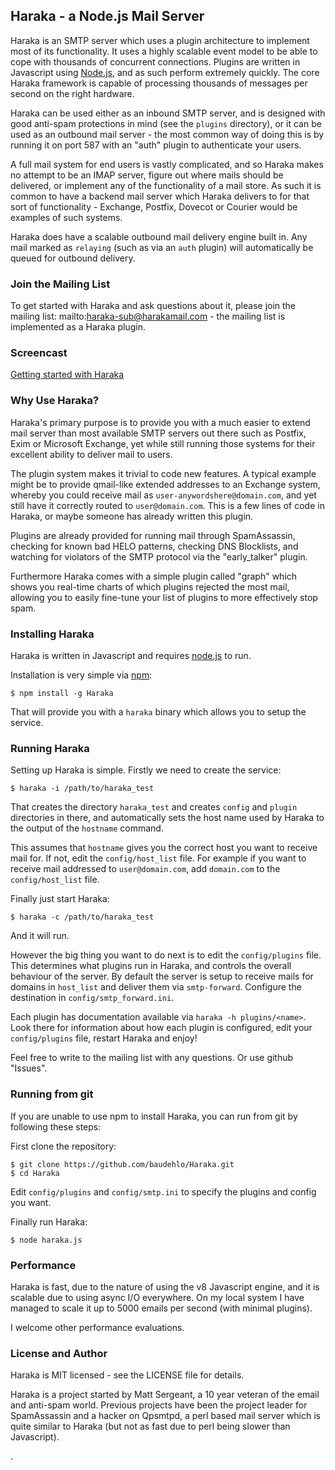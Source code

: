 Haraka - a Node.js Mail Server
------------------------------

Haraka is an SMTP server which uses a plugin architecture to implement most
of its functionality. It uses a highly scalable event model to be able to
cope with thousands of concurrent connections. Plugins are written in
Javascript using [Node.js][1], and as such perform extremely quickly. The
core Haraka framework is capable of processing thousands of messages per
second on the right hardware.

Haraka can be used either as an inbound SMTP server, and is designed with
good anti-spam protections in mind (see the `plugins` directory), or it can
be used as an outbound mail server - the most common way of doing this is by
running it on port 587 with an "auth" plugin to authenticate your users.

A full mail system for end users is vastly complicated, and so Haraka makes
no attempt to be an IMAP server, figure out where mails should be delivered,
or implement any of the functionality of a mail store. As such it is common
to have a backend mail server which Haraka delivers to for that sort of
functionality - Exchange, Postfix, Dovecot or Courier would be examples of
such systems.

Haraka does have a scalable outbound mail delivery engine built in. Any mail
marked as `relaying` (such as via an `auth` plugin) will automatically be
queued for outbound delivery.

### Join the Mailing List

To get started with Haraka and ask questions about it, please join the
mailing list: mailto:haraka-sub@harakamail.com - the mailing list is
implemented as a Haraka plugin.

### Screencast

[Getting started with Haraka][2]

### Why Use Haraka?

Haraka's primary purpose is to provide you with a much easier to extend
mail server than most available SMTP servers out there such as Postfix,
Exim or Microsoft Exchange, yet while still running those systems for their
excellent ability to deliver mail to users.

The plugin system makes it trivial to code new features. A typical example
might be to provide qmail-like extended addresses to an Exchange system,
whereby you could receive mail as `user-anywordshere@domain.com`, and yet
still have it correctly routed to `user@domain.com`. This is a few lines of
code in Haraka, or maybe someone has already written this plugin.

Plugins are already provided for running mail through SpamAssassin, checking
for known bad HELO patterns, checking DNS Blocklists, and watching for
violators of the SMTP protocol via the "early\_talker" plugin.

Furthermore Haraka comes with a simple plugin called "graph" which shows you
real-time charts of which plugins rejected the most mail, allowing you to
easily fine-tune your list of plugins to more effectively stop spam.

### Installing Haraka

Haraka is written in Javascript and requires [node.js][1] to run.

Installation is very simple via [npm][2]:

    $ npm install -g Haraka

That will provide you with a `haraka` binary which allows you to setup the
service.

### Running Haraka

Setting up Haraka is simple. Firstly we need to create the service:

    $ haraka -i /path/to/haraka_test

That creates the directory `haraka_test` and creates `config` and `plugin`
directories in there, and automatically sets the host name used by Haraka
to the output of the `hostname` command.

This assumes that `hostname` gives you the correct host you want to receive
mail for. If not, edit the `config/host_list` file. For example if you want
to receive mail addressed to `user@domain.com`, add `domain.com` to the
`config/host_list` file.

Finally just start Haraka:

    $ haraka -c /path/to/haraka_test

And it will run.

However the big thing you want to do next is to edit the `config/plugins`
file. This determines what plugins run in Haraka, and controls the overall
behaviour of the server. By default the server is setup to receive mails for
domains in `host_list` and deliver them via `smtp-forward`. Configure the
destination in `config/smtp_forward.ini`.

Each plugin has documentation available via `haraka -h plugins/<name>`.
Look there for information about how each plugin is configured, edit your
`config/plugins` file, restart Haraka and enjoy!

Feel free to write to the mailing list with any questions. Or use github
"Issues".

### Running from git

If you are unable to use npm to install Haraka, you can run from git by
following these steps:

First clone the repository:

    $ git clone https://github.com/baudehlo/Haraka.git
    $ cd Haraka

Edit `config/plugins` and `config/smtp.ini` to specify the plugins and
config you want.

Finally run Haraka:

    $ node haraka.js

### Performance

Haraka is fast, due to the nature of using the v8 Javascript engine, and
it is scalable due to using async I/O everywhere. On my local system I have
managed to scale it up to 5000 emails per second (with minimal plugins).

I welcome other performance evaluations.

### License and Author

Haraka is MIT licensed - see the LICENSE file for details.

Haraka is a project started by Matt Sergeant, a 10 year veteran of the email
and anti-spam world. Previous projects have been the project leader for
SpamAssassin and a hacker on Qpsmtpd, a perl based mail server which is 
quite similar to Haraka (but not as fast due to perl being slower than
Javascript).

[1]: http://nodejs.org/
[2]: http://youtu.be/6twKXMAsPsw

.
